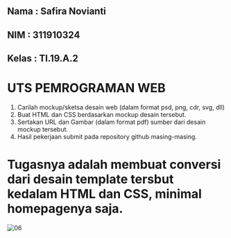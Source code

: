 ## Nama : Safira Novianti
## NIM : 311910324
## Kelas : TI.19.A.2
# UTS PEMROGRAMAN WEB

1. Carilah mockup/sketsa desain web (dalam format psd, png, cdr, svg, dll) 
2. Buat HTML dan CSS berdasarkan mockup desain tersebut. 
3. Sertakan URL dan Gambar (dalam format pdf) sumber dari desain mockup tersebut. 
4. Hasil pekerjaan submit pada repository github masing-masing.

# Tugasnya adalah membuat conversi dari desain template tersbut kedalam HTML dan CSS, minimal homepagenya saja.

![06](https://user-images.githubusercontent.com/56381081/117012727-709c2100-ad19-11eb-8fc1-4f026848dcef.png)

